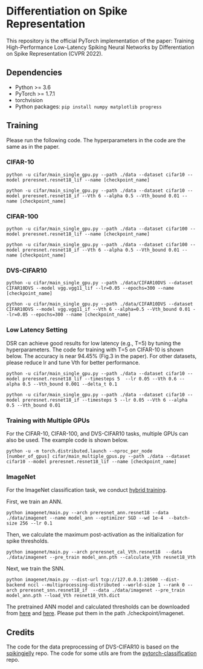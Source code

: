 # Differentiation on Spike Representation
This repository is the official PyTorch implementation of the paper: Training High-Performance Low-Latency Spiking Neural Networks by Differentiation on Spike Representation (CVPR 2022).
## Dependencies
- Python >= 3.6
- PyTorch >= 1.7.1
- torchvision
- Python packages: `pip install numpy matplotlib progress`


## Training
Please run the following code. The hyperparameters in the code are the same as in the paper.
### CIFAR-10

	python -u cifar/main_single_gpu.py --path ./data --dataset cifar10 --model preresnet.resnet18_lif --name [checkpoint_name]

	python -u cifar/main_single_gpu.py --path ./data --dataset cifar10 --model preresnet.resnet18_if --Vth 6 --alpha 0.5 --Vth_bound 0.01 --name [checkpoint_name]

### CIFAR-100

	python -u cifar/main_single_gpu.py --path ./data --dataset cifar100 --model preresnet.resnet18_lif --name [checkpoint_name]

	python -u cifar/main_single_gpu.py --path ./data --dataset cifar100 --model preresnet.resnet18_if --Vth 6 --alpha 0.5 --Vth_bound 0.01 --name [checkpoint_name]

### DVS-CIFAR10

	python -u cifar/main_single_gpu.py --path ./data/CIFAR10DVS --dataset CIFAR10DVS --model vgg.vgg11_lif --lr=0.05 --epochs=300 --name [checkpoint_name]

	python -u cifar/main_single_gpu.py --path ./data/CIFAR10DVS --dataset CIFAR10DVS --model vgg.vgg11_if --Vth 6 --alpha=0.5 --Vth_bound 0.01 --lr=0.05 --epochs=300 --name [checkpoint_name]
	
### Low Latency Setting
DSR can achieve good results for low latency (e.g., T=5) by tuning the hyperparameters. The code for training with T=5 on CIFAR-10 is shown below. The accuracy is near 94.45% (Fig.3 in the paper). For other datasets, please reduce lr and tune Vth for better performance. 

	python -u cifar/main_single_gpu.py --path ./data --dataset cifar10 --model preresnet.resnet18_lif --timesteps 5  --lr 0.05 --Vth 0.6 --alpha 0.5 --Vth_bound 0.001 --delta_t 0.1

	python -u cifar/main_single_gpu.py --path ./data --dataset cifar10 --model preresnet.resnet18_if --timesteps 5 --lr 0.05 --Vth 6 --alpha 0.5 --Vth_bound 0.01 

### Training with Multiple GPUs
For the CIFAR-10, CIFAR-100, and DVS-CIFAR10 tasks, multiple GPUs can also be used. The example code is shown below.

	python -u -m torch.distributed.launch --nproc_per_node [number_of_gpus] cifar/main_multiple_gpus.py --path ./data --dataset cifar10 --model preresnet.resnet18_lif --name [checkpoint_name]

### ImageNet
For the ImageNet classification task, we conduct [hybrid training](https://openreview.net/pdf?id=B1xSperKvH).

First, we train an ANN.

	python imagenet/main.py --arch preresnet_ann.resnet18 --data ./data/imagenet --name model_ann --optimizer SGD --wd 1e-4  --batch-size 256 --lr 0.1

Then, we calculate the maximum post-activation as the initialization for spike thresholds.

	python imagenet/main.py --arch preresnet_cal_Vth.resnet18  --data ./data/imagenet --pre_train model_ann.pth --calculate_Vth resnet18_Vth

Next, we train the SNN.

    python imagenet/main.py --dist-url tcp://127.0.0.1:20500 --dist-backend nccl --multiprocessing-distributed --world-size 1 --rank 0 --arch preresnet_snn.resnet18_if  --data ./data/imagenet --pre_train model_ann.pth --load_Vth resnet18_Vth.dict

The pretrained ANN model and calculated thresholds can be downloaded from [here](https://cuhko365-my.sharepoint.com/:u:/g/personal/219019044_link_cuhk_edu_cn/EYL7oYEXaO5Lmwyd1aMofG4BCzO-OndBZZFvtx4tdIsmTQ?e=7rKO25) and [here](https://cuhko365-my.sharepoint.com/:u:/g/personal/219019044_link_cuhk_edu_cn/EbCSmhOql4hNpHU3JFtIVBQB4gUk_V_wZDsFP-VVlIwH0A?e=Qsuc1A). Please put them in the path ./checkpoint/imagenet.
## Credits

The code for the data preprocessing of DVS-CIFAR10 is based on the [spikingjelly](https://github.com/fangwei123456/spikingjelly) repo. The code for some utils are from the [pytorch-classification](https://github.com/bearpaw/pytorch-classification) repo.


